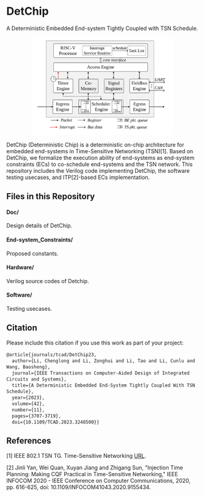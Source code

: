 # DetChip
A Deterministic Embedded End-system Tightly Coupled with TSN Schedule.

<div align="center"><img src="Doc/DetChipArc.svg" alt="DetChip architecture overview" width=370></div>

DetChip (Deterministic Chip) is a deterministic on-chip architecture for embedded end-systems in Time-Sensitive Networking (TSN)[1]. Based on DetChip, we formalize the execution ability of end-systems as end-system constraints (ECs) to co-schedule end-systems and the TSN network. This repository includes the Verilog code implementing DetChip, the software testing usecases, and ITP[2]-based ECs implementation. 


## Files in this Repository

#### Doc/

Design details of DetChip.

#### End-system_Constraints/

Proposed constants.

#### Hardware/

Verilog source codes of Detchip.

#### Software/

Testing usecases.


## Citation
Please include this citation if you use this work as part of your project:

```
@article{journals/tcad/DetChip23,
  author={Li, Chenglong and Li, Zonghui and Li, Tao and Li, Cunlu and Wang, Baosheng},
  journal={IEEE Transactions on Computer-Aided Design of Integrated Circuits and Systems}, 
  title={A Deterministic Embedded End-System Tightly Coupled With TSN Schedule}, 
  year={2023},
  volume={42},
  number={11},
  pages={3707-3719},
  doi={10.1109/TCAD.2023.3248500}}
```

## References

[1] IEEE 802.1 TSN TG. Time-Sensitive Networking [URL](https://1.ieee802.org/tsn/).

[2] Jinli Yan, Wei Quan, Xuyan Jiang and Zhigang Sun, "Injection Time Planning: Making CQF Practical in Time-Sensitive Networking," IEEE INFOCOM 2020 - IEEE Conference on Computer Communications, 2020, pp. 616-625, doi: 10.1109/INFOCOM41043.2020.9155434.
